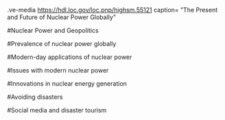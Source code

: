 
.ve-media https://hdl.loc.gov/loc.pnp/highsm.55121
 caption= "The Present and Future of Nuclear Power Globally"

#Nuclear Power and Geopolitics 






#Prevalence of nuclear power globally




#Modern-day applications of nuclear power




#Issues with modern nuclear power



#Innovations in nuclear energy generation





#Avoiding disasters



#Social media and disaster tourism